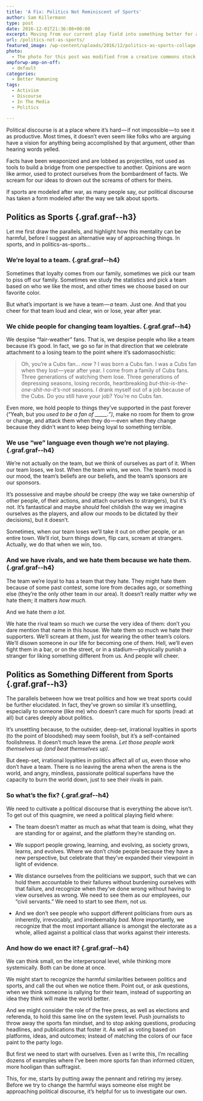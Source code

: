 ```yaml
---
title: 'A Fix: Politics Not Reminiscent of Sports'
author: Sam Killermann
type: post
date: 2016-12-01T21:36:08+00:00
excerpt: Moving from our current play field into something better for all of us.
url: /politics-not-as-sports/
featured_image: /wp-content/uploads/2016/12/politics-as-sports-collage.png
photo:
  - The photo for this post was modified from a creative commons stock image.
ampforwp-amp-on-off:
  - default
categories:
  - Better Humaning
tags:
  - Activism
  - Discourse
  - In The Media
  - Politics

---
```

<p class="graf graf--p">
  Political discourse is at a place where it’s hard — if not impossible — to see it as productive. Most times, it doesn’t even seem like folks who are arguing have a vision for anything being accomplished by that argument, other than hearing words yelled.
</p>

<p class="graf graf--p">
  Facts have been weaponized and are lobbed as projectiles, not used as tools to build a bridge from one perspective to another. Opinions are worn like armor, used to protect ourselves from the bombardment of facts. We scream for our ideas to drown out the screams of others for theirs.
</p>

<p class="graf graf--p">
  If sports are modeled after war, as many people say, our political discourse has taken a form modeled after the way we talk about sports.
</p>

<!--more-->

## Politics as Sports {.graf.graf--h3}

<p class="graf graf--p">
  Let me first draw the parallels, and highlight how this mentality can be harmful, before I suggest an alternative way of approaching things. In sports, and in politics-as-sports&#8230;
</p>

### We’re loyal to a team. {.graf.graf--h4}

<p class="graf graf--p">
  Sometimes that loyalty comes from our family, sometimes we pick our team to piss off our family. Sometimes we study the statistics and pick a team based on who we like the most, and other times we choose based on our favorite color.
</p>

<p class="graf graf--p">
  But what’s important is we have a team — <em class="markup--em markup--p-em">a</em> team. Just one. And that you cheer for that team loud and clear, win or lose, year after year.
</p>

### We chide people for changing team loyalties. {.graf.graf--h4}

<p class="graf graf--p">
  We despise “fair-weather” fans. That is, we despise people who like a team because it’s good. In fact, we go so far in that direction that we celebrate attachment to a losing team to the point where it’s sadomasochistic:
</p>

> Oh, you’re a Cubs fan… _now_ ? I was born a Cubs fan. I was a Cubs fan when they lost — year after year. I come from a family of Cubs fans. Three generations of watching them lose. Three generations of depressing seasons, losing records, heartbreaking _but-this-is-the-one-shit-no-it’s-not_ seasons. I drank myself out of a job because of the Cubs. Do you still have your job? You’re no Cubs fan.

<p class="graf graf--p">
  Even more, we hold people to things they’ve supported in the past forever (“Yeah, but you <em class="markup--em markup--p-em">used to be a fan of _____.”)</em>, make no room for them to grow or change, and attack them when they do — even when they change because they didn’t want to keep being loyal to something terrible.
</p>

### We use “we” language even though we’re not playing. {.graf.graf--h4}

<p class="graf graf--p">
  We’re not actually on the team, but we think of ourselves as part of it. When our team loses, we lost. When the team wins, we won. The team’s mood is our mood, the team’s beliefs are our beliefs, and the team’s sponsors are our sponsors.
</p>

<p class="graf graf--p">
  It’s possessive and maybe <em class="markup--em markup--p-em">should </em>be creepy (the way we take ownership of other people, of their actions, and attach ourselves to strangers), but it’s not. It’s fantastical and maybe <em class="markup--em markup--p-em">should </em>feel childish (the way we imagine ourselves as the players, and allow our moods to be dictated by their decisions), but it doesn’t.
</p>

<p class="graf graf--p">
  Sometimes, when our team loses we’ll take it out on other people, or an entire town. We’ll riot, burn things down, flip cars, scream at strangers. Actually, we do that when we win, too.
</p>

### And we have rivals, and we hate them because we hate them. {.graf.graf--h4}

<p class="graf graf--p">
  The team we’re loyal to has a team that they hate. They might hate them because of some past contest, some lore from decades ago, or something else (they’re the only other team in our area). It doesn’t really matter <em class="markup--em markup--p-em">why </em>we hate them; it matters <em class="markup--em markup--p-em">how much</em>.
</p>

<p class="graf graf--p">
  And we hate them <em class="markup--em markup--p-em">a lot.</em>
</p>

<p class="graf graf--p">
  We hate the rival team so much we curse the very idea of them: don’t you dare mention that name in this house. We hate them so much we hate their supporters. We’ll scream at them, just for wearing the other team’s colors. We’ll disown someone in our life for becoming one of them. Hell, we’ll even fight them in a bar, or on the street, or in a stadium — physically punish a stranger for liking something different from us. And people will cheer.
</p>

## Politics as Something Different from Sports {.graf.graf--h3}

<p class="graf graf--p">
  The parallels between how we treat politics and how we treat sports could be further elucidated. In fact, they’ve grown so similar it’s unsettling, especially to someone (like me) who doesn’t care much for sports (read: at all) but cares deeply about politics.
</p>

<p class="graf graf--p">
  It&#8217;s unsettling because, to the outsider, deep-set, irrational loyalties in sports (to the point of bloodshed) may seem foolish, but it’s a self-contained foolishness. It doesn’t much leave the arena. <em class="markup--em markup--p-em">Let those people work themselves up (and beat themselves up)</em>.
</p>

<p class="graf graf--p">
  But deep-set, irrational loyalties in politics affect all of us, even those who don’t have a team. There is no leaving the arena when the arena is the world, and angry, mindless, passionate political superfans have the capacity to burn the world down, just to see their rivals in pain.
</p>

### So what’s the fix? {.graf.graf--h4}

<p class="graf graf--p">
  We need to cultivate a political discourse that is everything the above isn’t. To get out of this quagmire, we need a political playing field where:
</p>

<ul class="postList">
  <li class="graf graf--li">
    The team doesn’t matter as much as what that team is doing, what they are standing for or against, and the platform they’re standing on.
  </li>
</ul>

<ul class="postList">
  <li class="graf graf--li">
    We support people growing, learning, and evolving, as society grows, learns, and evolves. Where we don’t chide people because they have a new perspective, but celebrate that they’ve expanded their viewpoint in light of evidence.
  </li>
</ul>

<ul class="postList">
  <li class="graf graf--li">
    We distance ourselves from the politicians we support, such that we can hold them accountable to their failures without burdening ourselves with that failure, and recognize when they’ve done wrong without having to view ourselves as wrong. We need to see them as our employees, our “civil servants.” We need to start to see <em class="markup--em markup--li-em">them</em>, not <em class="markup--em markup--li-em">us.</em>
  </li>
</ul>

<ul class="postList">
  <li class="graf graf--li">
    And we don’t see people who support different politicians from ours as inherently, irrevocably, and irredeemably <em class="markup--em markup--li-em">bad</em>. More importantly, we recognize that the most important alliance is amongst the electorate as a whole, allied against a political class that works against their interests.
  </li>
</ul>

### And how do we enact it? {.graf.graf--h4}

<p class="graf graf--p">
  We can think small, on the interpersonal level, while thinking more systemically. Both can be done at once.
</p>

<p class="graf graf--p">
  We might start to recognize the harmful similarities between politics and sports, and call the out when we notice them. Point out, or ask questions, when we think someone is rallying for their team, instead of supporting an idea they think will make the world better.
</p>

<p class="graf graf--p">
  And we might consider the role of the free press, as well as elections and referenda, to hold this same line on the system level. Push journalists to throw away the sports fan mindset, and to stop asking questions, producing headlines, and publications that foster it. As well as voting based on platforms, ideas, and outcomes; instead of matching the colors of our face paint to the party logo.
</p>

<p class="graf graf--p">
  But first we need to start with ourselves. Even as I write this, I’m recalling dozens of examples where I’ve been more sports fan than informed citizen, more hooligan than suffragist.
</p>

<p class="graf graf--p">
  This, for me, starts by putting away the pennant and retiring my jersey. Before we try to change the harmful ways someone else might be approaching political discourse, it’s helpful for us to investigate our own.
</p>